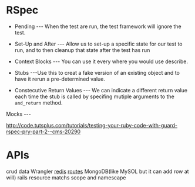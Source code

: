 RSpec
======

* Pending --- When the test are run, the test framework will ignore the test.

* Set-Up and After --- Allow us to set-up a specific state for our test to run, and to then cleanup that state after the test has run

* Context Blocks --- You can use it every where you would use describe.

* Stubs ---Use this to creat a fake version of an existing object and to have it rerun a pre-determined value.

* Constecutive Return Values --- We can indicate a different return value each time the stub is called by specifing mutiple arguments to the `and_return` method.

Mocks ---

http://code.tutsplus.com/tutorials/testing-your-ruby-code-with-guard-rspec-pry-part-2--cms-20290



APIs
=====
crud
data Wrangler
[redis](http://redis.io/)
[routes](http://guides.rubyonrails.org/routing.html)
MongoDB(like MySOL but it can add row at will)
rails
resource
matchs
scope and namescape


